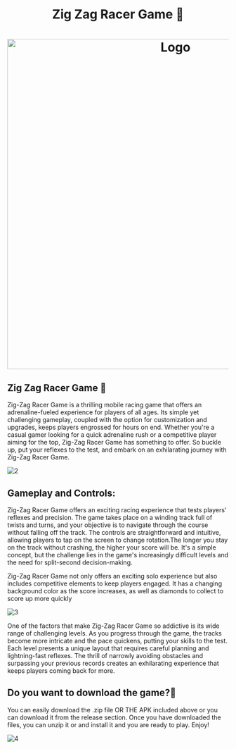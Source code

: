 <h1 align="center" >Zig Zag Racer Game 🚗</h1>


<h1 align="center" ><img src="https://github.com/MANISH-SAHANI/The-Zig-Zag-Racer-Game/assets/91081774/9b9fc8d0-23b1-49ad-b21c-0b7e7a32106c" alt="Logo" width="750" /></h1>


<h2>Zig Zag Racer Game 🚗</h2> 

Zig-Zag Racer Game is a thrilling mobile racing game that offers an adrenaline-fueled experience for players of all ages. Its simple yet challenging gameplay, coupled with the option for customization and upgrades, keeps players engrossed for hours on end. Whether you're a casual gamer looking for a quick adrenaline rush or a competitive player aiming for the top, Zig-Zag Racer Game has something to offer. So buckle up, put your reflexes to the test, and embark on an exhilarating journey with Zig-Zag Racer Game.


![2](https://github.com/MANISH-SAHANI/The-Zig-Zag-Racer-Game/assets/91081774/d4c251f1-112a-4262-920e-82370e60b031)

<h2>Gameplay and Controls:</h2> 

Zig-Zag Racer Game offers an exciting racing experience that tests players' reflexes and precision. The game takes place on a winding track full of twists and turns, and your objective is to navigate through the course without falling off the track. The controls are straightforward and intuitive, allowing players to tap on the screen to change rotation.The longer you stay on the track without crashing, the higher your score will be. It's a simple concept, but the challenge lies in the game's increasingly difficult levels and the need for split-second decision-making.                                                                 

Zig-Zag Racer Game not only offers an exciting solo experience but also includes competitive elements to keep players engaged. It has a changing background color as the score increases, as well as diamonds to collect to score up more quickly


![3](https://github.com/MANISH-SAHANI/The-Zig-Zag-Racer-Game/assets/91081774/b8520b95-123e-4371-aea4-82a998f1887c)

One of the factors that make Zig-Zag Racer Game so addictive is its wide range of challenging levels. As you progress through the game, the tracks become more intricate and the pace quickens, putting your skills to the test. Each level presents a unique layout that requires careful planning and lightning-fast reflexes. The thrill of narrowly avoiding obstacles and surpassing your previous records creates an exhilarating experience that keeps players coming back for more.


<h2> Do you want to download the game?💫</h2>

You can easily download the .zip file OR THE APK included above or you can download it from the release section. Once you have downloaded the files, you can unzip it or and install it and you are ready to play. Enjoy!

![4](https://github.com/MANISH-SAHANI/The-Zig-Zag-Racer-Game/assets/91081774/3007a944-3957-4a8b-a5c4-15e194170b25)

